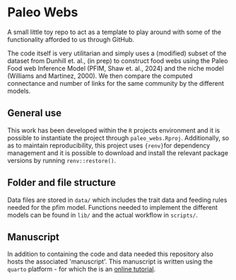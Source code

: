 # Paleo Webs

A small little toy repo to act as a template to play around with some of the functionality afforded to us through GitHub.

The code itself is very utilitarian and simply uses a (modified) subset of the dataset from Dunhill et. al., (in prep) to construct food webs using the Paleo Food web Inference Model (PFIM, Shaw et. al., 2024) and the niche model (Williams and Martinez, 2000). We then compare the computed connectance and number of links for the same community by the different models.

## General use

This work has been developed within the `R` projects environment and it is possible to instantiate the project through `paleo_webs.Rproj`. Additionally, so as to maintain reproducibility, this project uses `{renv}`for dependency management and it is possible to download and install the relevant package versions by running `renv::restore()`.

## Folder and file structure

Data files are stored in `data/` which includes the trait data and feeding rules needed for the pfim model. Functions needed to implement the different models can be found in `lib/` and the actual workflow in `scripts/`.

## Manuscript

In addition to containing the code and data needed this repository also hosts the associated 'manuscript'. This manuscript is written using the `quarto` platform - for which the is an [online tutorial](https://quarto.org/docs/manuscripts/).